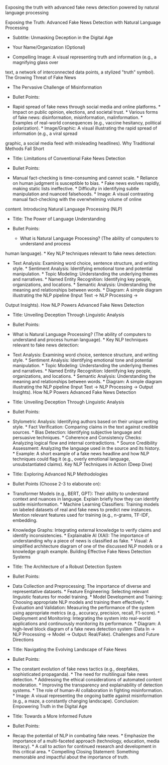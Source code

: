 Exposing the truth with advanced fake news detection powered by natural language processing

Exposing the Truth: Advanced Fake News Detection with Natural Language Processing

* Subtitle: Unmasking Deception in the Digital Age

* Your Name/Organization (Optional)

* Compelling Image: A visual representing truth and information (e.g., a magnifying glass over

text, a network of interconnected data points, a stylized "truth" symbol). The Growing Threat of Fake News

* The Pervasive Challenge of Misinformation

* Bullet Points:

* Rapid spread of fake news through social media and online platforms. * Impact on public opinion, elections, and societal trust. * Various forms of fake news: disinformation, misinformation, malinformation. * Examples of real-world consequences (e.g., vaccine hesitancy, political polarization). * Image/Graphic: A visual illustrating the rapid spread of information (e.g., a viral spread

graphic, a social media feed with misleading headlines). Why Traditional Methods Fall Short

* Title: Limitations of Conventional Fake News Detection

* Bullet Points:

* Manual fact-checking is time-consuming and cannot scale. * Reliance on human judgment is susceptible to bias. * Fake news evolves rapidly, making static lists ineffective. * Difficulty in identifying subtle manipulation and nuanced falsehoods. * Image: A visual contrasting manual fact-checking with the overwhelming volume of online

content. Introducing Natural Language Processing (NLP)

* Title: The Power of Language Understanding

* Bullet Points:
  * What is Natural Language Processing? (The ability of computers to understand and process

human language). * Key NLP techniques relevant to fake news detection:

* Text Analysis: Examining word choice, sentence structure, and writing style. * Sentiment Analysis: Identifying emotional tone and potential manipulation. * Topic Modeling: Understanding the underlying themes and narratives. * Named Entity Recognition: Identifying key people, organizations, and locations. * Semantic Analysis: Understanding the meaning and relationships between words. * Diagram: A simple diagram illustrating the NLP pipeline (Input Text -> NLP Processing ->

Output Insights). How NLP Powers Advanced Fake News Detection

* Title: Unveiling Deception Through Linguistic Analysis

* Bullet Points:

* What is Natural Language Processing? (The ability of computers to understand and process
human language). * Key NLP techniques relevant to fake news detection:
* Text Analysis: Examining word choice, sentence structure, and writing style. * Sentiment Analysis: Identifying emotional tone and potential manipulation. * Topic Modeling: Understanding the underlying themes and narratives. * Named Entity Recognition: Identifying key people, organizations, and locations. * Semantic Analysis: Understanding the meaning and relationships between words. * Diagram: A simple diagram illustrating the NLP pipeline (Input Text -> NLP Processing ->
Output Insights). How NLP Powers Advanced Fake News Detection
* Title: Unveiling Deception Through Linguistic Analysis
* Bullet Points:
* Stylometric Analysis: Identifying authors based on their unique writing style. * Fact Verification: Comparing claims in the text against credible sources. * Bias Detection: Identifying subjective language and persuasive techniques. * Coherence and Consistency Checks: Analyzing logical flow and internal contradictions. * Source Credibility Assessment: Analyzing the language used in the source and its history. * Example: A short example of a fake news headline and how NLP techniques could flag it (e.g., overly emotional language, unsubstantiated claims). Key NLP Techniques in Action (Deep Dive)
* Title: Exploring Advanced NLP Methodologies
* Bullet Points (Choose 2-3 to elaborate on):
* Transformer Models (e.g., BERT, GPT): Their ability to understand context and nuances in
language. Explain briefly how they can identify subtle misinformation. * Machine Learning Classifiers: Training models on labeled datasets of real and fake news to
predict new instances. Mention relevant features used for training (e.g., n-grams, TF-IDF, embedding.
* Knowledge Graphs: Integrating external knowledge to verify claims and identify
inconsistencies. * Explainable AI (XAI): The importance of understanding why a piece of news is classified as
fake. * Visual: A simplified architecture diagram of one of the discussed NLP models or a knowledge
graph example. Building Effective Fake News Detection Systems
* Title: The Architecture of a Robust Detection System
* Bullet Points:
* Data Collection and Preprocessing: The importance of diverse and representative datasets. * Feature Engineering: Selecting relevant linguistic features for model training. * Model Development and Training: Choosing appropriate NLP models and training them
effectively. * Evaluation and Validation: Measuring the performance of the system using appropriate
metrics (e.g., accuracy, precision, recall, F1-score). * Deployment and Monitoring: Integrating the system into real-world applications and
continuously monitoring its performance. * Diagram: A high-level block diagram of a fake news detection system (Data In -> NLP
Processing -> Model -> Output: Real/Fake). Challenges and Future Directions
* Title: Navigating the Evolving Landscape of Fake News
* Bullet Points:
* The constant evolution of fake news tactics (e.g., deepfakes, sophisticated propaganda). * The need for multilingual fake news detection. * Addressing the ethical considerations of automated content moderation. * Improving the transparency and explainability of detection systems. * The role of human-AI collaboration in fighting misinformation. * Image: A visual representing the ongoing battle against misinformation (e.g., a maze, a
constantly changing landscape).
Conclusion: Empowering Truth in the Digital Age
* Title: Towards a More Informed Future
* Bullet Points:
* Recap the potential of NLP in combating fake news. * Emphasize the importance of a multi-faceted approach (technology, education, media
literacy). * A call to action for continued research and development in this critical area. * Compelling Closing Statement: Something memorable and impactful about the importance of
truth.
